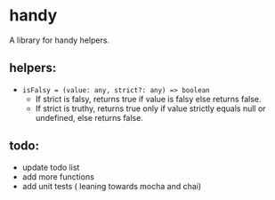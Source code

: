 # handy
A library for handy helpers.

## helpers:
* ```isFalsy = (value: any, strict?: any) => boolean```  
  * If strict is falsy, returns true if value is falsy else returns false. 
  * If strict is truthy, returns true only if value strictly equals null or undefined, else returns false. 

## todo:
* update todo list
* add more functions
* add unit tests ( leaning towards mocha and chai)